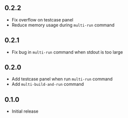 ## 0.2.2
- Fix overflow on testcase panel
- Reduce memory usage during `multi-run` command

## 0.2.1
- Fix bug in `multi-run` command when stdout is too large

## 0.2.0
- Add testcase panel when run `multi-run` command
- Add `multi-build-and-run` command

## 0.1.0
- Initial release
